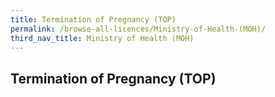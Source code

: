 ```yaml
---
title: Termination of Pregnancy (TOP)
permalink: /browse-all-licences/Ministry-of-Health-(MOH)/
third_nav_title: Ministry of Health (MOH)
---
```

## Termination of Pregnancy (TOP)
